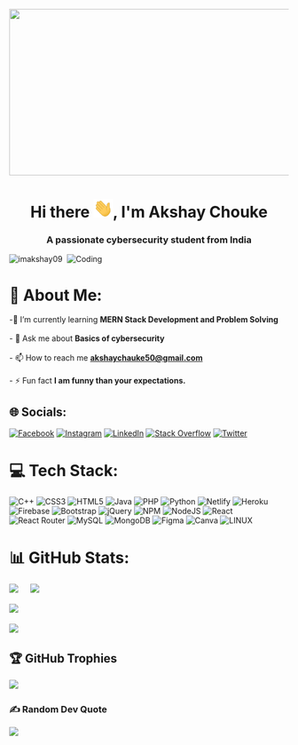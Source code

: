 <p align="center">
  <img src="https://media.tenor.com/iVCiM9W7cvYAAAAd/welcome.gif"  width = "1000"  height="300"/>
</p>

<h1 align="center">Hi there <img src="https://raw.githubusercontent.com/ABSphreak/ABSphreak/master/gifs/Hi.gif" width="35px" height="auto" >, I'm Akshay Chouke</h1>
<h3 align="center">A passionate cybersecurity student from India</h3>
<img align="right" alt="Coding" width="400" src="https://www.esds.co.in/blog/wp-content/uploads/2020/01/leaky-cloud-3.gif">

<p align="left"> <img src="https://komarev.com/ghpvc/?username=imakshay09&label=Profile%20views&color=0e75b6&style=flat" alt="imakshay09" /> </p>

# 💫 About Me:
-🌱 I’m currently learning **MERN Stack Development and Problem Solving**<br><br>- 💬 Ask me about **Basics of cybersecurity**<br><br>- 📫 How to reach me **akshaychauke50@gmail.com**<br><br>- ⚡ Fun fact **I am funny than your expectations.**


## 🌐 Socials:
[![Facebook](https://img.shields.io/badge/Facebook-%231877F2.svg?logo=Facebook&logoColor=white)](https://facebook.com/akshay.chauke) [![Instagram](https://img.shields.io/badge/Instagram-%23E4405F.svg?logo=Instagram&logoColor=white)](https://instagram.com/akshaychauke50) [![LinkedIn](https://img.shields.io/badge/LinkedIn-%230077B5.svg?logo=linkedin&logoColor=white)](https://linkedin.com/in/akshay-chouke-02103a213) [![Stack Overflow](https://img.shields.io/badge/-Stackoverflow-FE7A16?logo=stack-overflow&logoColor=white)](https://stackoverflow.com/users/17363552) [![Twitter](https://img.shields.io/badge/Twitter-%231DA1F2.svg?logo=Twitter&logoColor=white)](https://twitter.com/akshay_chouke) 

# 💻 Tech Stack:
![C++](https://img.shields.io/badge/c++-%2300599C.svg?style=for-the-badge&logo=c%2B%2B&logoColor=white) ![CSS3](https://img.shields.io/badge/css3-%231572B6.svg?style=for-the-badge&logo=css3&logoColor=white) ![HTML5](https://img.shields.io/badge/html5-%23E34F26.svg?style=for-the-badge&logo=html5&logoColor=white) ![Java](https://img.shields.io/badge/java-%23ED8B00.svg?style=for-the-badge&logo=java&logoColor=white) ![PHP](https://img.shields.io/badge/php-%23777BB4.svg?style=for-the-badge&logo=php&logoColor=white) ![Python](https://img.shields.io/badge/python-3670A0?style=for-the-badge&logo=python&logoColor=ffdd54) ![Netlify](https://img.shields.io/badge/netlify-%23000000.svg?style=for-the-badge&logo=netlify&logoColor=#00C7B7) ![Heroku](https://img.shields.io/badge/heroku-%23430098.svg?style=for-the-badge&logo=heroku&logoColor=white) ![Firebase](https://img.shields.io/badge/firebase-%23039BE5.svg?style=for-the-badge&logo=firebase) ![Bootstrap](https://img.shields.io/badge/bootstrap-%23563D7C.svg?style=for-the-badge&logo=bootstrap&logoColor=white) ![jQuery](https://img.shields.io/badge/jquery-%230769AD.svg?style=for-the-badge&logo=jquery&logoColor=white) ![NPM](https://img.shields.io/badge/NPM-%23000000.svg?style=for-the-badge&logo=npm&logoColor=white) ![NodeJS](https://img.shields.io/badge/node.js-6DA55F?style=for-the-badge&logo=node.js&logoColor=white) ![React](https://img.shields.io/badge/react-%2320232a.svg?style=for-the-badge&logo=react&logoColor=%2361DAFB) ![React Router](https://img.shields.io/badge/React_Router-CA4245?style=for-the-badge&logo=react-router&logoColor=white) ![MySQL](https://img.shields.io/badge/mysql-%2300f.svg?style=for-the-badge&logo=mysql&logoColor=white) ![MongoDB](https://img.shields.io/badge/MongoDB-%234ea94b.svg?style=for-the-badge&logo=mongodb&logoColor=white) 	![Figma](https://img.shields.io/badge/figma-%23F24E1E.svg?style=for-the-badge&logo=figma&logoColor=white) ![Canva](https://img.shields.io/badge/Canva-%2300C4CC.svg?style=for-the-badge&logo=Canva&logoColor=white) ![LINUX](https://img.shields.io/badge/Linux-FCC624?style=for-the-badge&logo=linux&logoColor=black)

# 📊 GitHub Stats:
![](https://github-readme-stats.vercel.app/api?username=imakshay09&theme=tokyonight&hide_border=false&include_all_commits=false&count_private=false)<span>&nbsp;&emsp;</span>
![](https://github-readme-stats.vercel.app/api/top-langs/?username=imakshay09&theme=tokyonight&hide_border=false&include_all_commits=false&count_private=false&layout=compact) <br/><br/>
![](https://github-readme-streak-stats.herokuapp.com/?user=imakshay09&theme=tokyonight&hide_border=false)<br/><br/>
![](https://github-contributor-stats.vercel.app/api?username=imakshay09&limit=5&theme=tokyonight&combine_all_yearly_contributions=true)


## 🏆 GitHub Trophies
![](https://github-profile-trophy.vercel.app/?username=imakshay09&theme=dracula&no-frame=false&no-bg=true&margin-w=4)

### ✍️ Random Dev Quote
![](https://quotes-github-readme.vercel.app/api?type=horizontal&theme=radical)



<!-- Proudly created with GPRM ( https://gprm.itsvg.in ) -->
